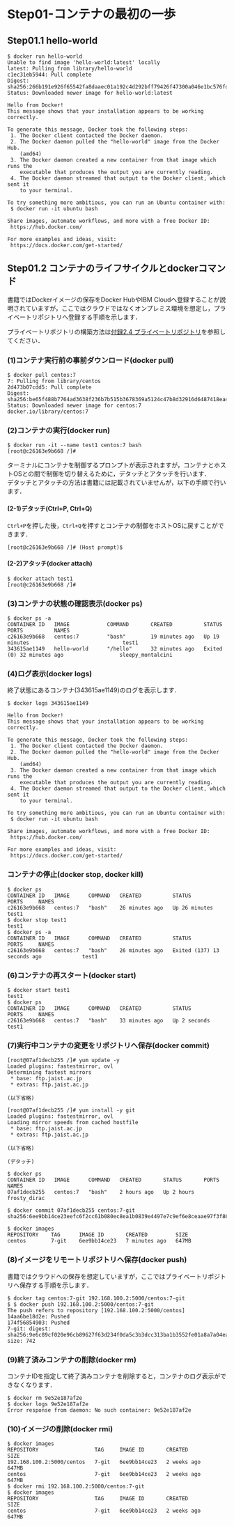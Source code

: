 # Step01-コンテナの最初の一歩

## Step01.1 hello-world

```
$ docker run hello-world
Unable to find image 'hello-world:latest' locally
latest: Pulling from library/hello-world
c1ec31eb5944: Pull complete
Digest: sha256:266b191e926f65542fa8daaec01a192c4d292bff79426f47300a046e1bc576fd
Status: Downloaded newer image for hello-world:latest

Hello from Docker!
This message shows that your installation appears to be working correctly.

To generate this message, Docker took the following steps:
 1. The Docker client contacted the Docker daemon.
 2. The Docker daemon pulled the "hello-world" image from the Docker Hub.
    (amd64)
 3. The Docker daemon created a new container from that image which runs the
    executable that produces the output you are currently reading.
 4. The Docker daemon streamed that output to the Docker client, which sent it
    to your terminal.

To try something more ambitious, you can run an Ubuntu container with:
 $ docker run -it ubuntu bash

Share images, automate workflows, and more with a free Docker ID:
 https://hub.docker.com/

For more examples and ideas, visit:
 https://docs.docker.com/get-started/
```

## Step01.2 コンテナのライフサイクルとdockerコマンド

書籍ではDockerイメージの保存をDocker HubやIBM Cloudへ登録することが説明されていますが，ここではクラウドではなくオンプレミス環境を想定し，プライベートリポジトリへ登録する手順を示します．

プライベートリポジトリの構築方法は[付録2.4 プライベートリポジトリ](./Appendix2.4-Private-Repository/README.md)を参照してください．

### (1)コンテナ実行前の事前ダウンロード(docker pull)

```
$ docker pull centos:7
7: Pulling from library/centos
2d473b07cdd5: Pull complete
Digest: sha256:be65f488b7764ad3638f236b7b515b3678369a5124c47b8d32916d6487418ea4
Status: Downloaded newer image for centos:7
docker.io/library/centos:7
```

### (2)コンテナの実行(docker run)

```
$ docker run -it --name test1 centos:7 bash
[root@c26163e9b668 /]# 
```

ターミナルにコンテナを制御するプロンプトが表示されますが，コンテナとホストOSとの間で制御を切り替えるために，デタッチとアタッチを行います．  
デタッチとアタッチの方法は書籍には記載されていませんが，以下の手順で行います．

#### (2-1)デタッチ(Ctrl+P, Ctrl+Q)

`Ctrl+P`を押した後，`Ctrl+Q`を押すとコンテナの制御をホストOSに戻すことができます．

```
[root@c26163e9b668 /]# (Host prompt)$ 
```

#### (2-2)アタッチ(docker attach)

```
$ docker attach test1
[root@c26163e9b668 /]#
```

### (3)コンテナの状態の確認表示(docker ps)

```
$ docker ps -a
CONTAINER ID   IMAGE            COMMAND       CREATED          STATUS                      PORTS          NAMES
c26163e9b668   centos:7         "bash"        19 minutes ago   Up 19 minutes                              test1
343615ae1149   hello-world      "/hello"      32 minutes ago   Exited (0) 32 minutes ago                  sleepy_montalcini
```

### (4)ログ表示(docker logs)

終了状態にあるコンテナ(343615ae1149)のログを表示します．

```
$ docker logs 343615ae1149

Hello from Docker!
This message shows that your installation appears to be working correctly.

To generate this message, Docker took the following steps:
 1. The Docker client contacted the Docker daemon.
 2. The Docker daemon pulled the "hello-world" image from the Docker Hub.
    (amd64)
 3. The Docker daemon created a new container from that image which runs the
    executable that produces the output you are currently reading.
 4. The Docker daemon streamed that output to the Docker client, which sent it
    to your terminal.

To try something more ambitious, you can run an Ubuntu container with:
 $ docker run -it ubuntu bash

Share images, automate workflows, and more with a free Docker ID:
 https://hub.docker.com/

For more examples and ideas, visit:
 https://docs.docker.com/get-started/
```

### コンテナの停止(docker stop, docker kill)

```
$ docker ps
CONTAINER ID   IMAGE      COMMAND   CREATED          STATUS          PORTS     NAMES
c26163e9b668   centos:7   "bash"    26 minutes ago   Up 26 minutes             test1
$ docker stop test1
test1
$ docker ps -a
CONTAINER ID   IMAGE      COMMAND   CREATED          STATUS                        PORTS     NAMES
c26163e9b668   centos:7   "bash"    26 minutes ago   Exited (137) 13 seconds ago             test1
```

### (6)コンテナの再スタート(docker start)

```
$ docker start test1
test1
$ docker ps
CONTAINER ID   IMAGE      COMMAND   CREATED          STATUS         PORTS     NAMES
c26163e9b668   centos:7   "bash"    33 minutes ago   Up 2 seconds             test1
```

### (7)実行中コンテナの変更をリポジトリへ保存(docker commit)

```
[root@07af1decb255 /]# yum update -y
Loaded plugins: fastestmirror, ovl
Determining fastest mirrors
 * base: ftp.jaist.ac.jp
 * extras: ftp.jaist.ac.jp

(以下省略)

[root@07af1decb255 /]# yum install -y git
Loaded plugins: fastestmirror, ovl
Loading mirror speeds from cached hostfile
 * base: ftp.jaist.ac.jp
 * extras: ftp.jaist.ac.jp

(以下省略)

(デタッチ)

$ docker ps
CONTAINER ID   IMAGE      COMMAND   CREATED       STATUS       PORTS     NAMES
07af1decb255   centos:7   "bash"    2 hours ago   Up 2 hours             frosty_dirac

$ docker commit 07af1decb255 centos:7-git
sha256:6ee9bb14ce23eefc6f2cc61b080ec8ea1b0839e4497e7c9ef6e8ceaae97f3f86

$ docker images
REPOSITORY    TAG      IMAGE ID       CREATED         SIZE
centos        7-git    6ee9bb14ce23   7 minutes ago   647MB
```
### (8)イメージをリモートリポジトリへ保存(docker push)

書籍ではクラウドへの保存を想定していますが，ここではプライベートリポジトリへ保存する手順を示します．

```
$ docker tag centos:7-git 192.168.100.2:5000/centos:7-git
$ $ docker push 192.168.100.2:5000/centos:7-git
The push refers to repository [192.168.100.2:5000/centos]
14aa6be18d2e: Pushed
174f56854903: Pushed
7-git: digest: sha256:9e6c89cf020e96cb89627f63d234f0da5c3b3dcc313ba1b3552fe01a8a7a04ea size: 742
```

### (9)終了済みコンテナの削除(docker rm)

コンテナIDを指定して終了済みコンテナを削除すると，コンテナのログ表示ができなくなります．

```
$ docker rm 9e52e187af2e
$ docker logs 9e52e187af2e
Error response from daemon: No such container: 9e52e187af2e
```

### (10)イメージの削除(docker rmi)

```
$ docker images
REPOSITORY                  TAG     IMAGE ID       CREATED         SIZE
192.168.100.2:5000/centos   7-git   6ee9bb14ce23   2 weeks ago     647MB
centos                      7-git   6ee9bb14ce23   2 weeks ago     647MB
$ docker rmi 192.168.100.2:5000/centos:7-git
$ docker images
REPOSITORY                  TAG     IMAGE ID       CREATED         SIZE
centos                      7-git   6ee9bb14ce23   2 weeks ago     647MB
```
